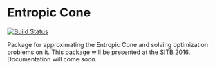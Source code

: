 # Entropic Cone

[![Build Status](https://travis-ci.org/blegat/EntropicCone.jl.svg?branch=master)](https://travis-ci.org/blegat/EntropicCone.jl)

Package for approximating the Entropic Cone and solving optimization problems on it.
This package will be presented at the [SITB 2016](http://sites.uclouvain.be/sitb2016/).
Documentation will come *soon*.
